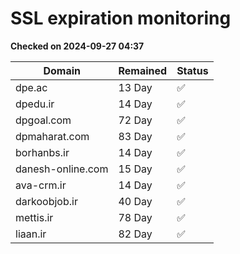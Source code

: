 # SSL expiration monitoring

**Checked on 2024-09-27 04:37**

| Domain | Remained | Status       |
|--------|----------|--------------|
| dpe.ac     | 13 Day   | ✅ |
| dpedu.ir     | 14 Day   | ✅ |
| dpgoal.com     | 72 Day   | ✅ |
| dpmaharat.com     | 83 Day   | ✅ |
| borhanbs.ir     | 14 Day   | ✅ |
| danesh-online.com     | 15 Day   | ✅ |
| ava-crm.ir     | 14 Day   | ✅ |
| darkoobjob.ir     | 40 Day   | ✅ |
| mettis.ir     | 78 Day   | ✅ |
| liaan.ir     | 82 Day   | ✅ |
